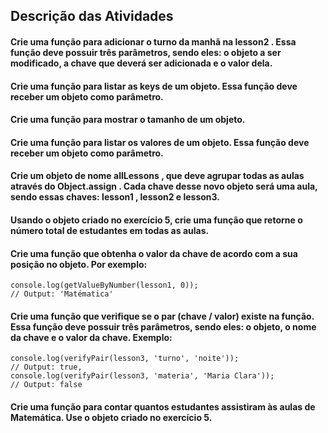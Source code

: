 ## Descrição das Atividades

#### Crie uma função para adicionar o turno da manhã na lesson2 . Essa função deve possuir três parâmetros, sendo eles: o objeto a ser modificado, a chave que deverá ser adicionada e o valor dela.
#### Crie uma função para listar as keys de um objeto. Essa função deve receber um objeto como parâmetro.
#### Crie uma função para mostrar o tamanho de um objeto.
#### Crie uma função para listar os valores de um objeto. Essa função deve receber um objeto como parâmetro.
#### Crie um objeto de nome allLessons , que deve agrupar todas as aulas através do Object.assign . Cada chave desse novo objeto será uma aula, sendo essas chaves: lesson1 , lesson2 e lesson3.
#### Usando o objeto criado no exercício 5, crie uma função que retorne o número total de estudantes em todas as aulas.
#### Crie uma função que obtenha o valor da chave de acordo com a sua posição no objeto. Por exemplo:

~~~
console.log(getValueByNumber(lesson1, 0));
// Output: 'Matématica'
~~~

#### Crie uma função que verifique se o par (chave / valor) existe na função. Essa função deve possuir três parâmetros, sendo eles: o objeto, o nome da chave e o valor da chave. Exemplo:

~~~
console.log(verifyPair(lesson3, 'turno', 'noite'));
// Output: true,
console.log(verifyPair(lesson3, 'materia', 'Maria Clara'));
// Output: false
~~~

#### Crie uma função para contar quantos estudantes assistiram às aulas de Matemática. Use o objeto criado no exercício 5.
